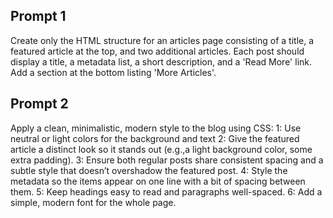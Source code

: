 ## Prompt 1
Create only the HTML structure for an articles page consisting of a title, a featured article at the top, and two additional articles. Each post should display a title, a metadata list, a short description, and a 'Read More' link. Add a section at the bottom listing 'More Articles'.

## Prompt 2
Apply a clean, minimalistic, modern style to the blog using CSS:
  1: Use neutral or light colors for the background and text
  2: Give the featured article a distinct look so it stands out (e.g.,a light background color, some extra padding).
  3: Ensure both regular posts share consistent spacing and a subtle style that doesn’t overshadow the featured post.
  4: Style the metadata so the items appear on one line with a bit of spacing between them.
  5: Keep headings easy to read and paragraphs well-spaced.
  6: Add a simple, modern font for the whole page.